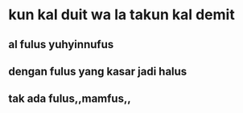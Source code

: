 # kun kal duit wa la takun kal demit

## al fulus yuhyinnufus

## dengan fulus yang kasar jadi halus

## tak ada fulus,,mamfus,,
